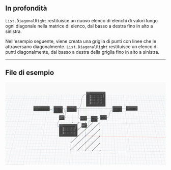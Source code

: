 ## In profondità
`List.DiagonalRight` restituisce un nuovo elenco di elenchi di valori lungo ogni diagonale nella matrice di elenco, dal basso a destra fino in alto a sinistra.

Nell'esempio seguente, viene creata una griglia di punti con linee che le attraversano diagonalmente. `List.DiagonalRight` restituisce un elenco di punti diagonalmente, dal basso a destra della griglia fino in alto a sinistra.

___
## File di esempio

![List.DiagonalRight](./DSCore.List.DiagonalRight_img.jpg)
